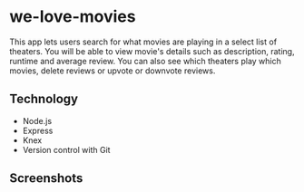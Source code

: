 # we-love-movies

This app lets users search for what movies are playing in a select list of theaters.  You will be able to view movie's details such as description, rating, runtime and average review.  You can also see which theaters play which movies, delete reviews or upvote or downvote reviews.

## Technology

- Node.js
- Express 
- Knex 
- Version control with Git

## Screenshots

